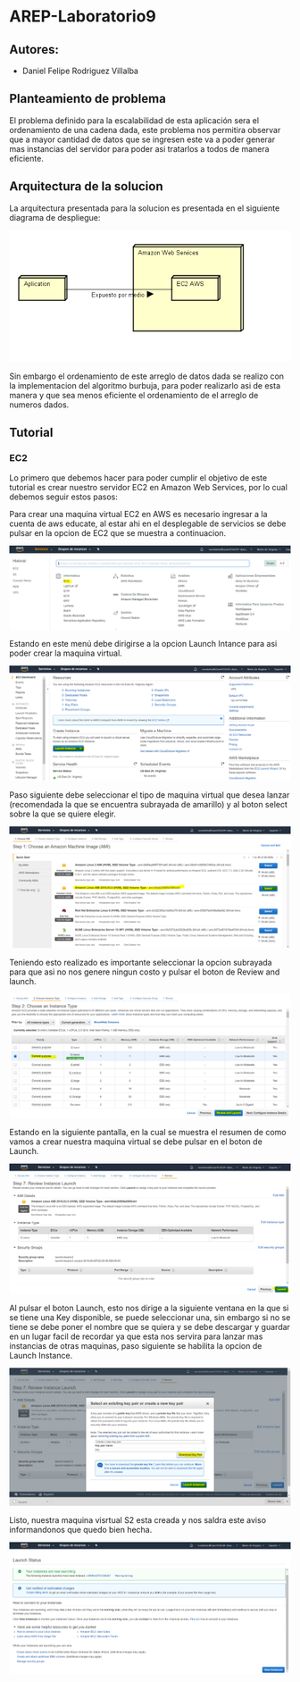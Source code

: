 # AREP-Laboratorio9

## Autores:
* Daniel Felipe Rodriguez Villalba

## Planteamiento de problema

El problema definido para la escalabilidad de esta aplicación sera el ordenamiento de una cadena dada, este problema nos permitira observar que a mayor cantidad de datos que se ingresen este va a poder generar mas instancias del servidor para poder asi tratarlos a todos de manera eficiente.

## Arquitectura de la solucion

La arquitectura presentada para la solucion es presentada en el siguiente diagrama de despliegue:

![Imagenes](https://github.com/danielrodriguezvillalba/AREP-Laboratorio9/blob/master/imagenes/DiagramaDeDespliegue.PNG)

Sin embargo el ordenamiento de este arreglo de datos dada se realizo con la implementacion del algoritmo burbuja, para poder realizarlo asi de esta manera y que sea menos eficiente el ordenamiento de el arreglo de numeros dados.

## Tutorial

### EC2

Lo primero que debemos hacer para poder cumplir el objetivo de este tutorial es crear nuestro servidor EC2 en Amazon Web Services, por lo cual debemos seguir estos pasos:

Para crear una maquina virtual EC2 en AWS es necesario ingresar a la cuenta de aws educate, al estar ahi en el desplegable de servicios se debe pulsar en la opcion de EC2 que se muestra a continuacion.

![](https://github.com/danielrodriguezvillalba/AREP-Laboratorio9/blob/master/imagenes/EC1.PNG)

Estando en este menú debe dirigirse a la opcion Launch Intance para asi poder crear la maquina virtual.

![](https://github.com/danielrodriguezvillalba/AREP-Laboratorio9/blob/master/imagenes/EC2.PNG)

Paso siguiente debe seleccionar el tipo de maquina virtual que desea lanzar (recomendada la que se encuentra subrayada de amarillo) y al boton select sobre la que se quiere elegir.

![](https://github.com/danielrodriguezvillalba/AREP-Laboratorio9/blob/master/imagenes/EC3.PNG)

Teniendo esto realizado es importante seleccionar la opcion subrayada para que asi no nos genere ningun costo y pulsar el boton de Review and launch.

![](https://github.com/danielrodriguezvillalba/AREP-Laboratorio9/blob/master/imagenes/EC4.PNG)

Estando en la siguiente pantalla, en la cual se muestra el resumen de como vamos a crear nuestra maquina virtual se debe  pulsar en el boton de Launch.

![](https://github.com/danielrodriguezvillalba/AREP-Laboratorio9/blob/master/imagenes/EC5.PNG)

Al pulsar el boton Launch, esto nos dirige a la siguiente ventana en la que si se tiene una Key disponible, se puede seleccionar una, sin embargo si no se tiene se debe poner el nombre que se quiera y se debe descargar y guardar en un lugar facil de recordar ya que esta nos servira para lanzar mas instancias de otras maquinas, paso siguiente se habilita la opcion de Launch Instance.

![](https://github.com/danielrodriguezvillalba/AREP-Laboratorio9/blob/master/imagenes/EC6.PNG)

Listo, nuestra maquina visrtual S2 esta creada y nos saldra este aviso informandonos que quedo bien hecha.

![](https://github.com/danielrodriguezvillalba/AREP-Laboratorio9/blob/master/imagenes/EC7.PNG)
